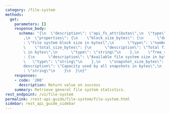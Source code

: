 ```yaml
---
category: /file-system
methods:
  get:
    parameters: []
    response_body:
      schema: "{\n  \"description\": \"api_fs_attributes\",\n  \"type\": \"object\"\
        ,\n  \"properties\": {\n    \"block_size_bytes\": {\n      \"description\"\
        : \"File system block size in bytes\",\n      \"type\": \"number\"\n    },\n\
        \    \"total_size_bytes\": {\n      \"description\": \"Total file system size\
        \ in bytes\",\n      \"type\": \"string\"\n    },\n    \"free_size_bytes\"\
        : {\n      \"description\": \"Available file system size in bytes\",\n   \
        \   \"type\": \"string\"\n    },\n    \"snapshot_size_bytes\": {\n      \"\
        description\": \"Capacity used by all snapshots in bytes\",\n      \"type\"\
        : \"string\"\n    }\n  }\n}"
    responses:
    - code: '200'
      description: Return value on success
    summary: Retrieve general file system statistics.
rest_endpoint: /v1/file-system
permalink: /rest-api-guide/file-system/file-system.html
sidebar: rest_api_guide_sidebar
---
```

